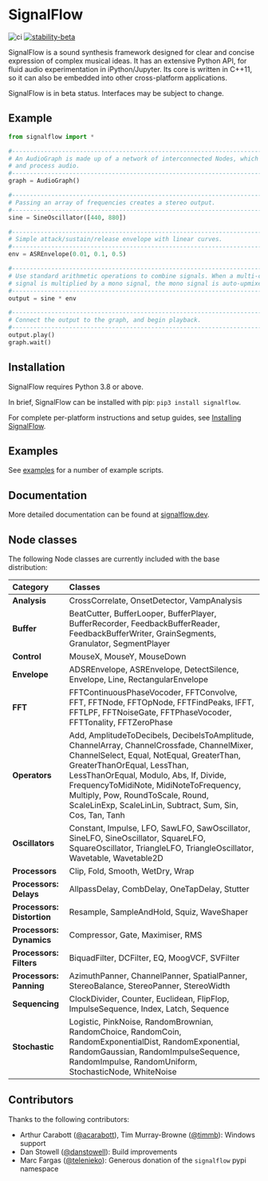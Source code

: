 # SignalFlow

![ci](https://github.com/ideoforms/signal/workflows/ci/badge.svg) [![stability-beta](https://img.shields.io/badge/stability-beta-33bbff.svg)](https://github.com/mkenney/software-guides/blob/master/STABILITY-BADGES.md#beta)

SignalFlow is a sound synthesis framework designed for clear and concise expression of complex musical ideas. It has an extensive Python API, for fluid audio experimentation in iPython/Jupyter. Its core is written in C++11, so it can also be embedded into other cross-platform applications.

SignalFlow is in beta status. Interfaces may be subject to change.

## Example

```python
from signalflow import *

#--------------------------------------------------------------------------------
# An AudioGraph is made up of a network of interconnected Nodes, which generate
# and process audio. 
#--------------------------------------------------------------------------------
graph = AudioGraph()

#--------------------------------------------------------------------------------
# Passing an array of frequencies creates a stereo output.
#--------------------------------------------------------------------------------
sine = SineOscillator([440, 880])

#--------------------------------------------------------------------------------
# Simple attack/sustain/release envelope with linear curves.
#--------------------------------------------------------------------------------
env = ASREnvelope(0.01, 0.1, 0.5)

#--------------------------------------------------------------------------------
# Use standard arithmetic operations to combine signals. When a multi-channel 
# signal is multiplied by a mono signal, the mono signal is auto-upmixed.
#--------------------------------------------------------------------------------
output = sine * env

#--------------------------------------------------------------------------------
# Connect the output to the graph, and begin playback.
#--------------------------------------------------------------------------------
output.play()
graph.wait()
```

## Installation

SignalFlow requires Python 3.8 or above.

In brief, SignalFlow can be installed with pip: `pip3 install signalflow`.

For complete per-platform instructions and setup guides, see [Installing SignalFlow](https://signalflow.dev/installation/).

## Examples

See [examples](examples) for a number of example scripts.

## Documentation

More detailed documentation can be found at [signalflow.dev](https://signalflow.dev/). 

## Node classes

The following Node classes are currently included with the base distribution:

| Category | Classes  |
|:---------|:---------|
| **Analysis** | CrossCorrelate, OnsetDetector, VampAnalysis |
| **Buffer** | BeatCutter, BufferLooper, BufferPlayer, BufferRecorder, FeedbackBufferReader, FeedbackBufferWriter, GrainSegments, Granulator, SegmentPlayer |
| **Control** | MouseX, MouseY, MouseDown |
| **Envelope** | ADSREnvelope, ASREnvelope, DetectSilence, Envelope, Line, RectangularEnvelope |
| **FFT** | FFTContinuousPhaseVocoder, FFTConvolve, FFT, FFTNode, FFTOpNode, FFTFindPeaks, IFFT, FFTLPF, FFTNoiseGate, FFTPhaseVocoder, FFTTonality, FFTZeroPhase |
| **Operators** | Add, AmplitudeToDecibels, DecibelsToAmplitude, ChannelArray, ChannelCrossfade, ChannelMixer, ChannelSelect, Equal, NotEqual, GreaterThan, GreaterThanOrEqual, LessThan, LessThanOrEqual, Modulo, Abs, If, Divide, FrequencyToMidiNote, MidiNoteToFrequency, Multiply, Pow, RoundToScale, Round, ScaleLinExp, ScaleLinLin, Subtract, Sum, Sin, Cos, Tan, Tanh |
| **Oscillators** | Constant, Impulse, LFO, SawLFO, SawOscillator, SineLFO, SineOscillator, SquareLFO, SquareOscillator, TriangleLFO, TriangleOscillator, Wavetable, Wavetable2D |
| **Processors** | Clip, Fold, Smooth, WetDry, Wrap |
| **Processors: Delays** | AllpassDelay, CombDelay, OneTapDelay, Stutter |
| **Processors: Distortion** | Resample, SampleAndHold, Squiz, WaveShaper |
| **Processors: Dynamics** | Compressor, Gate, Maximiser, RMS |
| **Processors: Filters** | BiquadFilter, DCFilter, EQ, MoogVCF, SVFilter |
| **Processors: Panning** | AzimuthPanner, ChannelPanner, SpatialPanner, StereoBalance, StereoPanner, StereoWidth |
| **Sequencing** | ClockDivider, Counter, Euclidean, FlipFlop, ImpulseSequence, Index, Latch, Sequence |
| **Stochastic** | Logistic, PinkNoise, RandomBrownian, RandomChoice, RandomCoin, RandomExponentialDist, RandomExponential, RandomGaussian, RandomImpulseSequence, RandomImpulse, RandomUniform, StochasticNode, WhiteNoise |

## Contributors

Thanks to the following contributors:

- Arthur Carabott ([@acarabott](https://github.com/acarabott)), Tim Murray-Browne ([@timmb](https://github.com/timmb)): Windows support
- Dan Stowell ([@danstowell](https://github.com/danstowell)): Build improvements
- Marc Fargas ([@telenieko](https://github.com/telenieko)): Generous donation of the `signalflow` pypi namespace
